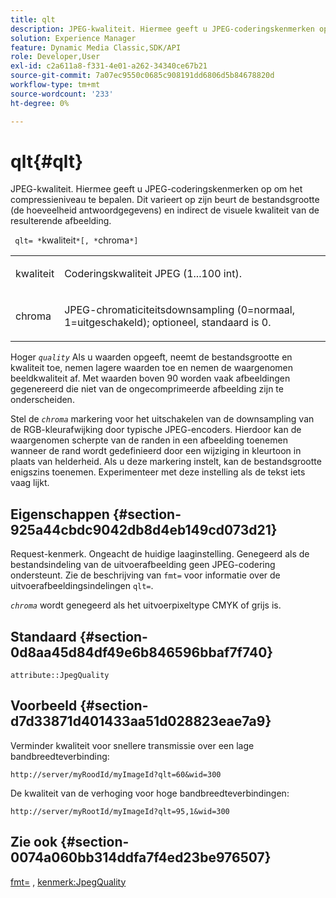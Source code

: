 ```yaml
---
title: qlt
description: JPEG-kwaliteit. Hiermee geeft u JPEG-coderingskenmerken op om het compressieniveau te bepalen. Dit varieert op zijn beurt de bestandsgrootte (de hoeveelheid antwoordgegevens) en indirect de visuele kwaliteit van de resulterende afbeelding.
solution: Experience Manager
feature: Dynamic Media Classic,SDK/API
role: Developer,User
exl-id: c2a611a8-f331-4e01-a262-34340ce67b21
source-git-commit: 7a07ec9550c0685c908191dd6806d5b84678820d
workflow-type: tm+mt
source-wordcount: '233'
ht-degree: 0%

---
```


# qlt{#qlt}

JPEG-kwaliteit. Hiermee geeft u JPEG-coderingskenmerken op om het compressieniveau te bepalen. Dit varieert op zijn beurt de bestandsgrootte (de hoeveelheid antwoordgegevens) en indirect de visuele kwaliteit van de resulterende afbeelding.

` qlt= *`kwaliteit`*[, *`chroma`*]`

<table id="simpletable_FB8090D4BEBF42FD83A64A7AAB6D7F92"> 
 <tr class="strow"> 
  <td class="stentry"> <p> <span class="varname"> kwaliteit </span> </p> </td> 
  <td class="stentry"> <p>Coderingskwaliteit JPEG (1...100 int). </p> </td> 
 </tr> 
 <tr class="strow"> 
  <td class="stentry"> <p> <span class="varname"> chroma </span> </p> </td> 
  <td class="stentry"> <p>JPEG-chromaticiteitsdownsampling (0=normaal, 1=uitgeschakeld); optioneel, standaard is 0. </p> </td> 
 </tr> 
</table>

Hoger *`quality`* Als u waarden opgeeft, neemt de bestandsgrootte en kwaliteit toe, nemen lagere waarden toe en nemen de waargenomen beeldkwaliteit af. Met waarden boven 90 worden vaak afbeeldingen gegenereerd die niet van de ongecomprimeerde afbeelding zijn te onderscheiden.

Stel de *`chroma`* markering voor het uitschakelen van de downsampling van de RGB-kleurafwijking door typische JPEG-encoders. Hierdoor kan de waargenomen scherpte van de randen in een afbeelding toenemen wanneer de rand wordt gedefinieerd door een wijziging in kleurtoon in plaats van helderheid. Als u deze markering instelt, kan de bestandsgrootte enigszins toenemen. Experimenteer met deze instelling als de tekst iets vaag lijkt.

## Eigenschappen {#section-925a44cbdc9042db8d4eb149cd073d21}

Request-kenmerk. Ongeacht de huidige laaginstelling. Genegeerd als de bestandsindeling van de uitvoerafbeelding geen JPEG-codering ondersteunt. Zie de beschrijving van `fmt=` voor informatie over de uitvoerafbeeldingsindelingen `qlt=`.

*`chroma`* wordt genegeerd als het uitvoerpixeltype CMYK of grijs is.

## Standaard {#section-0d8aa45d84df49e6b846596bbaf7f740}

`attribute::JpegQuality`

## Voorbeeld {#section-d7d33871d401433aa51d028823eae7a9}

Verminder kwaliteit voor snellere transmissie over een lage bandbreedteverbinding:

`http://server/myRoodId/myImageId?qlt=60&wid=300`

De kwaliteit van de verhoging voor hoge bandbreedteverbindingen:

`http://server/myRootId/myImageId?qlt=95,1&wid=300`

## Zie ook {#section-0074a060bb314ddfa7f4ed23be976507}

[fmt=](../../../../../is-api/http-ref/image-serving-api-ref/c-http-protocol-reference/c-command-reference/r-is-http-fmt.md#reference-cdf10043423b45ba9fe15157fb3ae37a) , [kenmerk:JpegQuality](../../../../../is-api/image-catalog/image-serving-api-ref/c-image-catalog-reference/c-attributes-reference/r-jpegquality.md#reference-4a879e7c46024c8a898a9fd226f9eb09)
